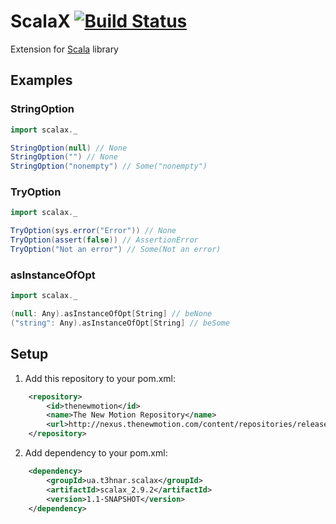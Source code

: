 # ScalaX [![Build Status](https://secure.travis-ci.org/t3hnar/scalax.png)](http://travis-ci.org/t3hnar/scalax)

Extension for [Scala](http://www.scala-lang.org) library

## Examples

### StringOption

```scala
import scalax._

StringOption(null) // None
StringOption("") // None
StringOption("nonempty") // Some("nonempty")
```

### TryOption

```scala
import scalax._

TryOption(sys.error("Error")) // None
TryOption(assert(false)) // AssertionError
TryOption("Not an error") // Some(Not an error)
```

### asInstanceOfOpt

```scala
import scalax._

(null: Any).asInstanceOfOpt[String] // beNone
("string": Any).asInstanceOfOpt[String] // beSome
```

## Setup

1. Add this repository to your pom.xml:
```xml
    <repository>
        <id>thenewmotion</id>
        <name>The New Motion Repository</name>
        <url>http://nexus.thenewmotion.com/content/repositories/releases-public</url>
    </repository>
```

2. Add dependency to your pom.xml:
```xml
    <dependency>
        <groupId>ua.t3hnar.scalax</groupId>
        <artifactId>scalax_2.9.2</artifactId>
        <version>1.1-SNAPSHOT</version>
    </dependency>
```